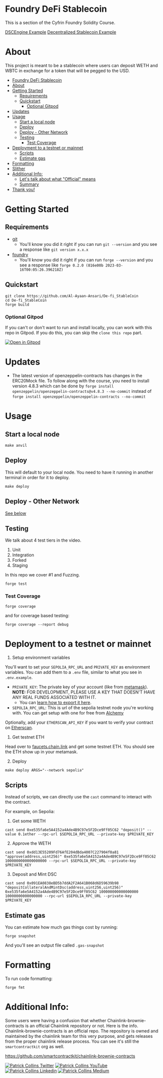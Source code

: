 # Foundry DeFi Stablecoin

This is a section of the Cyfrin Foundry Solidity Course.

[DSCEngine Example](https://sepolia.etherscan.io/address/0x091ea0838ebd5b7dda2f2a641b068d6d59639b98#code)
[Decentralized Stablecoin Example](https://sepolia.etherscan.io/address/0xf30021646269007b0bdc0763fd736c6380602f2f#code)

# About

This project is meant to be a stablecoin where users can deposit WETH and WBTC in exchange for a token that will be pegged to the USD.

- [Foundry DeFi Stablecoin](#foundry-defi-stablecoin)
- [About](#about)
- [Getting Started](#getting-started)
  - [Requirements](#requirements)
  - [Quickstart](#quickstart)
    - [Optional Gitpod](#optional-gitpod)
- [Updates](#updates)
- [Usage](#usage)
  - [Start a local node](#start-a-local-node)
  - [Deploy](#deploy)
  - [Deploy - Other Network](#deploy---other-network)
  - [Testing](#testing)
    - [Test Coverage](#test-coverage)
- [Deployment to a testnet or mainnet](#deployment-to-a-testnet-or-mainnet)
  - [Scripts](#scripts)
  - [Estimate gas](#estimate-gas)
- [Formatting](#formatting)
- [Slither](#slither)
- [Additional Info:](#additional-info)
  - [Let's talk about what "Official" means](#lets-talk-about-what-official-means)
  - [Summary](#summary)
- [Thank you!](#thank-you)

# Getting Started

## Requirements

- [git](https://git-scm.com/book/en/v2/Getting-Started-Installing-Git)
  - You'll know you did it right if you can run `git --version` and you see a response like `git version x.x.x`
- [foundry](https://getfoundry.sh/)
  - You'll know you did it right if you can run `forge --version` and you see a response like `forge 0.2.0 (816e00b 2023-03-16T00:05:26.396218Z)`

## Quickstart

```
git clone https://github.com/Al-Ayaan-Ansari/De-fi_StableCoin
cd De-fi_StableCoin
forge build
```

### Optional Gitpod

If you can't or don't want to run and install locally, you can work with this repo in Gitpod. If you do this, you can skip the `clone this repo` part.

[![Open in Gitpod](https://gitpod.io/button/open-in-gitpod.svg)](https://gitpod.io/#github.com/PatrickAlphaC/foundry-smart-contract-lottery-cu)

# Updates

- The latest version of openzeppelin-contracts has changes in the ERC20Mock file. To follow along with the course, you need to install version 4.8.3 which can be done by `forge install openzeppelin/openzeppelin-contracts@v4.8.3 --no-commit` instead of `forge install openzeppelin/openzeppelin-contracts --no-commit`

# Usage

## Start a local node

```
make anvil
```

## Deploy

This will default to your local node. You need to have it running in another terminal in order for it to deploy.

```
make deploy
```

## Deploy - Other Network

[See below](#deployment-to-a-testnet-or-mainnet)

## Testing

We talk about 4 test tiers in the video.

1. Unit
2. Integration
3. Forked
4. Staging

In this repo we cover #1 and Fuzzing.

```
forge test
```

### Test Coverage

```
forge coverage
```

and for coverage based testing:

```
forge coverage --report debug
```

# Deployment to a testnet or mainnet

1. Setup environment variables

You'll want to set your `SEPOLIA_RPC_URL` and `PRIVATE_KEY` as environment variables. You can add them to a `.env` file, similar to what you see in `.env.example`.

- `PRIVATE_KEY`: The private key of your account (like from [metamask](https://metamask.io/)). **NOTE:** FOR DEVELOPMENT, PLEASE USE A KEY THAT DOESN'T HAVE ANY REAL FUNDS ASSOCIATED WITH IT.
  - You can [learn how to export it here](https://metamask.zendesk.com/hc/en-us/articles/360015289632-How-to-Export-an-Account-Private-Key).
- `SEPOLIA_RPC_URL`: This is url of the sepolia testnet node you're working with. You can get setup with one for free from [Alchemy](https://alchemy.com/?a=673c802981)

Optionally, add your `ETHERSCAN_API_KEY` if you want to verify your contract on [Etherscan](https://etherscan.io/).

1. Get testnet ETH

Head over to [faucets.chain.link](https://faucets.chain.link/) and get some testnet ETH. You should see the ETH show up in your metamask.

2. Deploy

```
make deploy ARGS="--network sepolia"
```

## Scripts

Instead of scripts, we can directly use the `cast` command to interact with the contract.

For example, on Sepolia:

1. Get some WETH

```
cast send 0xe535fa6e5A4152a4Ade4B9C97e5F2Dce9Ff05C62 "deposit()" --value 0.1ether --rpc-url $SEPOLIA_RPC_URL --private-key $PRIVATE_KEY
```

2. Approve the WETH

```
cast send 0xdd13E55209Fd76AfE204dBda4007C227904f0a81 "approve(address,uint256)" 0xe535fa6e5A4152a4Ade4B9C97e5F2Dce9Ff05C62 1000000000000000000 --rpc-url $SEPOLIA_RPC_URL --private-key $PRIVATE_KEY
```

3. Deposit and Mint DSC

```
cast send 0x091EA0838eBD5b7ddA2F2A641B068d6D59639b98 "depositCollateralAndMintDsc(address,uint256,uint256)" 0xe535fa6e5A4152a4Ade4B9C97e5F2Dce9Ff05C62 100000000000000000 10000000000000000 --rpc-url $SEPOLIA_RPC_URL --private-key $PRIVATE_KEY
```

## Estimate gas

You can estimate how much gas things cost by running:

```
forge snapshot
```

And you'll see an output file called `.gas-snapshot`

# Formatting

To run code formatting:

```
forge fmt
```
# Additional Info:
Some users were having a confusion that whether Chainlink-brownie-contracts is an official Chainlink repository or not. Here is the info.
Chainlink-brownie-contracts is an official repo. The repository is owned and maintained by the chainlink team for this very purpose, and gets releases from the proper chainlink release process. You can see it's still the `smartcontractkit` org as well.

https://github.com/smartcontractkit/chainlink-brownie-contracts



[![Patrick Collins Twitter](https://img.shields.io/badge/Twitter-1DA1F2?style=for-the-badge&logo=twitter&logoColor=white)](https://twitter.com/PatrickAlphaC)
[![Patrick Collins YouTube](https://img.shields.io/badge/YouTube-FF0000?style=for-the-badge&logo=youtube&logoColor=white)](https://www.youtube.com/channel/UCn-3f8tw_E1jZvhuHatROwA)
[![Patrick Collins Linkedin](https://img.shields.io/badge/LinkedIn-0077B5?style=for-the-badge&logo=linkedin&logoColor=white)](https://www.linkedin.com/in/patrickalphac/)
[![Patrick Collins Medium](https://img.shields.io/badge/Medium-000000?style=for-the-badge&logo=medium&logoColor=white)](https://medium.com/@patrick.collins_58673/)

